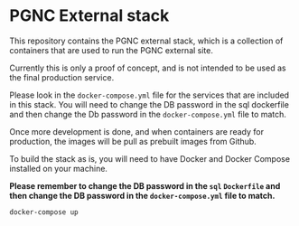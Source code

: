 # PGNC External stack

This repository contains the PGNC external stack, which is a collection of containers that are used to run the PGNC external site.

Currently this is only a proof of concept, and is not intended to be used as the final production service.

Please look in the `docker-compose.yml` file for the services that are included in this stack. You will need
to change the DB password in the sql dockerfile and then change the Db password in the `docker-compose.yml` file to match.

Once more development is done, and when containers are ready for production, the images will be pull as prebuilt images from Github.

To build the stack as is, you will need to have Docker and Docker Compose installed on your machine.

**Please remember to change the DB password in the `sql` `Dockerfile` and then change the DB password in the `docker-compose.yml` file to match.**

```bash
docker-compose up
```
